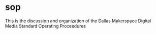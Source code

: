 # sop
This is the discussion and organization of the Dallas Makerspace Digital Media Standard Operating Proceedures
